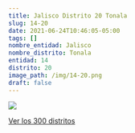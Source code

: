 ```yaml
---
title: Jalisco Distrito 20 Tonala
slug: 14-20
date: 2021-06-24T10:46:05-05:00
tags: []
nombre_entidad: Jalisco
nombre_distrito: Tonala
entidad: 14
distrito: 20
image_path: /img/14-20.png
draft: false
---
```


![](/img/14-20.png)

[Ver los 300 distritos](/docs/elecciones-2021)
